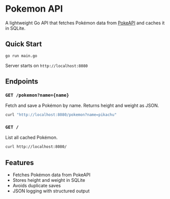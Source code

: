 # Pokemon API

A lightweight Go API that fetches Pokémon data from [PokeAPI](https://pokeapi.co/) and caches it in SQLite.

## Quick Start

```bash
go run main.go
```

Server starts on `http://localhost:8080`

## Endpoints

### `GET /pokemon?name={name}`
Fetch and save a Pokémon by name. Returns height and weight as JSON.

```bash
curl "http://localhost:8080/pokemon?name=pikachu"
```

### `GET /`
List all cached Pokémon.

```bash
curl http://localhost:8080/
```

## Features

- Fetches Pokémon data from PokeAPI
- Stores height and weight in SQLite
- Avoids duplicate saves
- JSON logging with structured output
